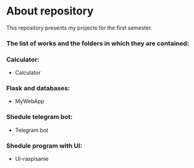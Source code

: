 # About repository #    
This repository presents my projects for the first semester.

### The list of works and the folders in which they are contained: ###  
  
### Calculator: ###  
 * Calculator

### Flask and databases: ###  
 * MyWebApp

### Shedule telegram bot: ###  
 * Telegram bot

### Shedule program with UI: ###  
 * UI-raspisanie
